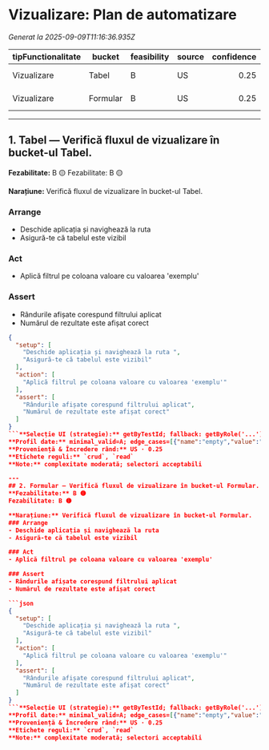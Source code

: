 # Vizualizare: Plan de automatizare

_Generat la 2025-09-09T11:16:36.935Z_

| tipFunctionalitate | bucket | feasibility | source | confidence | rule_tags |
|---|---|---|---|---:|---|
| Vizualizare | Tabel | B | US | 0.25 | crud, read |
| Vizualizare | Formular | B | US | 0.25 | crud, read |

---
## 1. Tabel — Verifică fluxul de vizualizare în bucket-ul Tabel.
**Fezabilitate:** B 🟡
Fezabilitate: B 🟡

**Narațiune:** Verifică fluxul de vizualizare în bucket-ul Tabel.
### Arrange
- Deschide aplicația și navighează la ruta 
- Asigură-te că tabelul este vizibil

### Act
- Aplică filtrul pe coloana valoare cu valoarea 'exemplu'

### Assert
- Rândurile afișate corespund filtrului aplicat
- Numărul de rezultate este afișat corect

```json
{
  "setup": [
    "Deschide aplicația și navighează la ruta ",
    "Asigură-te că tabelul este vizibil"
  ],
  "action": [
    "Aplică filtrul pe coloana valoare cu valoarea 'exemplu'"
  ],
  "assert": [
    "Rândurile afișate corespund filtrului aplicat",
    "Numărul de rezultate este afișat corect"
  ]
}
```**Selecție UI (strategie):** getByTestId; fallback: getByRole('...')|getByRole('*', { name: /.../i })|getByLabelText(/.../i)|getByPlaceholderText(/.../i)|locator('[id="..."]')|locator('[name="..."]')|locator('...') (sursă: project; încredere: 0.98)
**Profil date:** minimal_valid=A; edge_cases=[{"name":"empty","value":""},{"name":"whitespace","value":" "},{"name":"unicode","value":"Ăîșțâ"},{"name":"empty","value":""},{"name":"whitespace","value":" "},{"name":"unicode","value":"Ăîșțâ"},{"name":"sql_like","value":"' OR 1=1 --"},{"name":"xss_like","value":"<script>alert(1)</script>"}] (sursă: project; încredere: 0.90)
**Proveniență & Încredere rând:** US · 0.25
**Etichete reguli:** `crud`, `read`
**Note:** complexitate moderată; selectori acceptabili

---
## 2. Formular — Verifică fluxul de vizualizare în bucket-ul Formular.
**Fezabilitate:** B 🟡
Fezabilitate: B 🟡

**Narațiune:** Verifică fluxul de vizualizare în bucket-ul Formular.
### Arrange
- Deschide aplicația și navighează la ruta 
- Asigură-te că tabelul este vizibil

### Act
- Aplică filtrul pe coloana valoare cu valoarea 'exemplu'

### Assert
- Rândurile afișate corespund filtrului aplicat
- Numărul de rezultate este afișat corect

```json
{
  "setup": [
    "Deschide aplicația și navighează la ruta ",
    "Asigură-te că tabelul este vizibil"
  ],
  "action": [
    "Aplică filtrul pe coloana valoare cu valoarea 'exemplu'"
  ],
  "assert": [
    "Rândurile afișate corespund filtrului aplicat",
    "Numărul de rezultate este afișat corect"
  ]
}
```**Selecție UI (strategie):** getByTestId; fallback: getByRole('...')|getByRole('*', { name: /.../i })|getByLabelText(/.../i)|getByPlaceholderText(/.../i)|locator('[id="..."]')|locator('[name="..."]')|locator('...') (sursă: project; încredere: 0.98)
**Profil date:** minimal_valid=A; edge_cases=[{"name":"empty","value":""},{"name":"whitespace","value":" "},{"name":"unicode","value":"Ăîșțâ"},{"name":"empty","value":""},{"name":"whitespace","value":" "},{"name":"unicode","value":"Ăîșțâ"},{"name":"sql_like","value":"' OR 1=1 --"},{"name":"xss_like","value":"<script>alert(1)</script>"}] (sursă: project; încredere: 0.90)
**Proveniență & Încredere rând:** US · 0.25
**Etichete reguli:** `crud`, `read`
**Note:** complexitate moderată; selectori acceptabili

